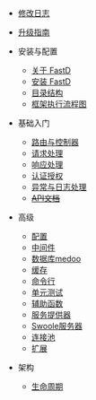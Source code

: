 - [修改日志](zh-cn/3.1/change-log.md)
- [升级指南](zh-cn/3.1/upgrade.md)

- 安装与配置
    - [关于 FastD](zh-cn/3.1/1-1-about-fastd.md)
    - [安装 FastD](zh-cn/3.1/1-2-installing.md)
    - [目录结构](zh-cn/3.1/1-3-directory-structure.md)
    - [框架执行流程图](zh-cn/3.1/1-4-flow.md)

- 基础入门
    - [路由与控制器](zh-cn/3.1/2-1-routing-and-controllers.md)
    - [请求处理](zh-cn/3.1/2-2-request-handling.md)
    - [响应处理](zh-cn/3.1/2-3-response-handling.md)
    - [认证授权](zh-cn/3.1/2-4-authorization.md)
    - [异常与日志处理](zh-cn/3.1/2-5-exception-logger-handling.md)
    - ~~[API文档](zh-cn/3.1/2-6-docuemnt.md)~~

- 高级
    - [配置](zh-cn/3.1/3-1-configuration.md)
    - [中间件](zh-cn/3.1/3-2-middleware.md)
    - [数据库medoo](zh-cn/3.1/3-3-database.md)
    - [缓存](zh-cn/3.1/3-4-cache.md)
    - [命令行](zh-cn/3.1/3-5-console.md)
    - [单元测试](zh-cn/3.1/3-6-testcase.md)
    - [辅助函数](zh-cn/3.1/3-7-helpers.md)
    - [服务提供器](zh-cn/3.1/3-8-service-provider.md)
    - [Swoole服务器](zh-cn/3.1/3-9-swoole-server.md)
    - [连接池](zh-cn/3.1/3-10-connection-pool.md)
    - [扩展](zh-cn/3.1/3-11-extend.md)

- 架构
    - [生命周期](zh-cn/3.1/4-1-lifecycle.md)